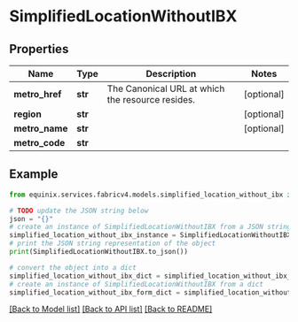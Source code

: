 # SimplifiedLocationWithoutIBX


## Properties

Name | Type | Description | Notes
------------ | ------------- | ------------- | -------------
**metro_href** | **str** | The Canonical URL at which the resource resides. | [optional] 
**region** | **str** |  | [optional] 
**metro_name** | **str** |  | [optional] 
**metro_code** | **str** |  | 

## Example

```python
from equinix.services.fabricv4.models.simplified_location_without_ibx import SimplifiedLocationWithoutIBX

# TODO update the JSON string below
json = "{}"
# create an instance of SimplifiedLocationWithoutIBX from a JSON string
simplified_location_without_ibx_instance = SimplifiedLocationWithoutIBX.from_json(json)
# print the JSON string representation of the object
print(SimplifiedLocationWithoutIBX.to_json())

# convert the object into a dict
simplified_location_without_ibx_dict = simplified_location_without_ibx_instance.to_dict()
# create an instance of SimplifiedLocationWithoutIBX from a dict
simplified_location_without_ibx_form_dict = simplified_location_without_ibx.from_dict(simplified_location_without_ibx_dict)
```
[[Back to Model list]](../README.md#documentation-for-models) [[Back to API list]](../README.md#documentation-for-api-endpoints) [[Back to README]](../README.md)


